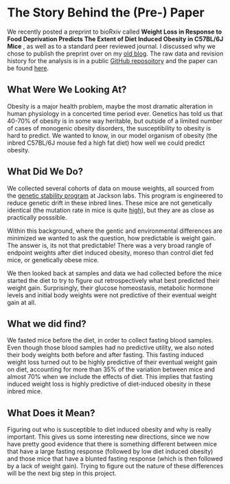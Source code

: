 The Story Behind the (Pre-) Paper
==================================

We recently posted a preprint to bioRxiv called **Weight Loss in Response to Food Deprivation Predicts The Extent of Diet Induced Obesity in C57BL/6J Mice** , as well as to a standard peer reviewed journal.  I discussed why we chose to publish the preprint over on my [old blog](http://dave-bridges.blogspot.com/2014/04/preprints-trying-something-new-in.html).  The raw data and revision history for the analysis is in a public [GitHub reposoitory](http://bridgeslab.github.io/PredictorsDietInducedObesity/) and the paper can be found [here](http://dx.doi.org/10.1101/004283).

What Were We Looking At?
---------------------------
Obesity is a major health problem, maybe the most dramatic alteration in human physiology in a concerted time period ever.  Genetics has told us that 40-70% of obesity is in some way heritable, but outside of a limited number of cases of monogenic obesity disorders, the susceptibility to obesity is hard to predict.  We wanted to know, in our model organism of obesity (the inbred C57BL/6J mouse fed a high fat diet) how well we could predict obesity.

What Did We Do?
---------------------

We collected several cohorts of data on mouse weights, all sourced from the [genetic stability program](http://jaxmice.jax.org/genetichealth/stability.html) at Jackson labs.  This program is engineered to reduce genetic drift in these inbred lines.  These mice are not genetically identical (the mutation rate in mice is quite [high](http://mouseclique.jax.org/dear-jaxy-how-rapid-is-genetic-drift-in-mouse-colonies/)), but they are as close as practically posssible.

Within this background, where the gentic and environmental differences are minimized we wanted to ask the question, how predictable is weight gain.  The answer is, its not that predictable!  There was a very broad rangle of endpoint weights after diet induced obesity, moreso than control diet fed mice, or genetically obese mice.

We then looked back at samples and data we had collected before the mice started the diet to try to figure out retrospectively what best predicted their weight gain.  Surprisingly, their glucose homeostasis, metabolic hormone levels and initial body weights were not predictive of their eventual weight gain at all.  

What we did find?
------------------

We fasted mice before the diet, in order to collect fasting blood samples.   Even though those blood samples had no predictive utility, we also noted their body weights both before and after fasting.  This fasting induced weight loss turned out to be highly predictive of their eventual weight gain on diet, accounting for more than 35% of the variation between mice and almost 70% when we include the effects of diet.  This implies that fasting induced weight loss is highly predictive of diet-induced obesity in these inbred mice.

What Does it Mean?
---------------------

Figuring out who is susceptible to diet induced obesity and why is really important.  This gives us some interesting new directions, since we now have pretty good evidence that there is something different between mice that have a large fasting response (followed by low diet induced obesity) and those mice that have a blunted fasting response (which is then followed by a lack of weight gain).  Trying to figure out the nature of these differences will be the next big step in this project.
